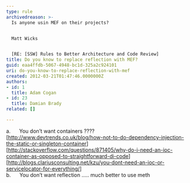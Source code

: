 ```yaml
---
type: rule
archivedreason: >-
  Is anyone usin MEF on their projects?


  Matt Wicks


  [RE: [SSW] Rules to Better Architecture and Code Review]
title: Do you know to replace reflection with MEF?
guid: eaa4ffdb-5067-4948-bc1d-325a2c924101
uri: do-you-know-to-replace-reflection-with-mef
created: 2012-03-21T01:47:46.0000000Z
authors:
- id: 1
  title: Adam Cogan
- id: 23
  title: Damian Brady
related: []

---
```



<div><span>a. &#160; &#160; &#160;You don’t want containers ????</span></div>
<div>[<a href="http&#58;//www.devtrends.co.uk/blog/how-not-to-do-dependency-injection-the-static-or-singleton-container">http&#58;//www.devtrends.co.uk/blog/how-not-to-do-dependency-injection-the-static-or-singleton-container</a>]</div>
<div>[<a href="http&#58;//stackoverflow.com/questions/871405/why-do-i-need-an-ioc-container-as-opposed-to-straightforward-di-code">http&#58;//stackoverflow.com/questions/871405/why-do-i-need-an-ioc-container-as-opposed-to-straightforward-di-code</a>]</div>
<div>[<a href="http&#58;//blogs.clariusconsulting.net/kzu/you-dont-need-an-ioc-or-servicelocator-for-everything/">http&#58;//blogs.clariusconsulting.net/kzu/you-dont-need-an-ioc-or-servicelocator-for-everything/</a>]</div>
<span></span><div></div>
<div></div>
<div></div>
<div><span>b.&#160;&#160;&#160;&#160;&#160;&#160;You don’t want reflection ….. much better to use meth</span></div>
<br><excerpt class='endintro'></excerpt><br>



